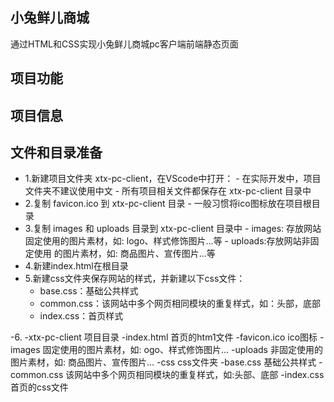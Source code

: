 ## 小兔鲜儿商城 

通过HTML和CSS实现小兔鲜儿商城pc客户端前端静态页面



## 项目功能

## 项目信息

##  文件和目录准备<br>

- 1.新建项目文件夹 xtx-pc-client，在VScode中打开：
       - 在实际开发中，项目文件夹不建议使用中文
       - 所有项目相关文件都保存在 xtx-pc-client 目录中
- 2.复制 favicon.ico 到 xtx-pc-client 目录
       - 一般习惯将ico图标放在项目根目录
- 3.复制 images 和 uploads 目录到 xtx-pc-client 目录中
      - images: 存放网站固定使用的图片素材，如: logo、样式修饰图片...等
      - uploads:存放网站非固定使用 的图片素材，如: 商品图片、宣传图片...等
- 4.新建index.html在根目录
- 5.新建css文件夹保存网站的样式，并新建以下css文件：
  - base.css：基础公共样式
  - common.css：该网站中多个网页相同模块的重复样式，如：头部，底部
  - index.css：首页样式

-6.
  -xtx-pc-client    项目目录
  -index.html  首页的htm1文件
  -favicon.ico   ico图标
  -images   固定使用的图片素材，如:  ogo、样式修饰图片...
  -uploads  非固定使用的图片素材，如: 商品图片、宣传图片...
  -css      css文件夹
    -base.css     基础公共样式
    -common.css   该网站中多个网页相同模块的重复样式，如:头部、底部
    -index.css    首页的css文件


